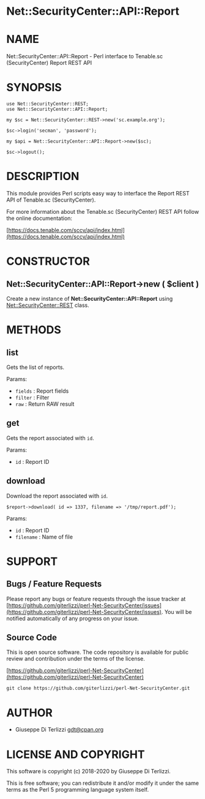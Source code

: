 # Net::SecurityCenter::API::Report
# NAME

Net::SecurityCenter::API::Report - Perl interface to Tenable.sc (SecurityCenter) Report REST API

# SYNOPSIS

    use Net::SecurityCenter::REST;
    use Net::SecurityCenter::API::Report;

    my $sc = Net::SecurityCenter::REST->new('sc.example.org');

    $sc->login('secman', 'password');

    my $api = Net::SecurityCenter::API::Report->new($sc);

    $sc->logout();

# DESCRIPTION

This module provides Perl scripts easy way to interface the Report REST API of Tenable.sc
(SecurityCenter).

For more information about the Tenable.sc (SecurityCenter) REST API follow the online documentation:

[https://docs.tenable.com/sccv/api/index.html](https://docs.tenable.com/sccv/api/index.html)

# CONSTRUCTOR

## Net::SecurityCenter::API::Report->new ( $client )

Create a new instance of **Net::SecurityCenter::API::Report** using [Net::SecurityCenter::REST](https://metacpan.org/pod/Net%3A%3ASecurityCenter%3A%3AREST) class.

# METHODS

## list

Gets the list of reports.

Params:

- `fields` : Report fields
- `filter` : Filter
- `raw` : Return RAW result

## get

Gets the report associated with `id`.

Params:

- `id` : Report ID

## download

Download the report associated with `id`.

    $report->download( id => 1337, filename => '/tmp/report.pdf');

Params:

- `id` : Report ID
- `filename` : Name of file

# SUPPORT

## Bugs / Feature Requests

Please report any bugs or feature requests through the issue tracker
at [https://github.com/giterlizzi/perl-Net-SecurityCenter/issues](https://github.com/giterlizzi/perl-Net-SecurityCenter/issues).
You will be notified automatically of any progress on your issue.

## Source Code

This is open source software.  The code repository is available for
public review and contribution under the terms of the license.

[https://github.com/giterlizzi/perl-Net-SecurityCenter](https://github.com/giterlizzi/perl-Net-SecurityCenter)

    git clone https://github.com/giterlizzi/perl-Net-SecurityCenter.git

# AUTHOR

- Giuseppe Di Terlizzi <gdt@cpan.org>

# LICENSE AND COPYRIGHT

This software is copyright (c) 2018-2020 by Giuseppe Di Terlizzi.

This is free software; you can redistribute it and/or modify it under
the same terms as the Perl 5 programming language system itself.

